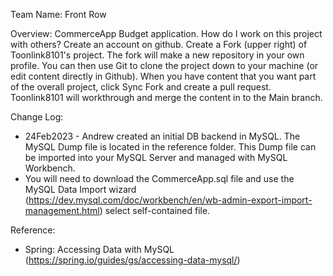 Team Name: Front Row

Overview:
CommerceApp Budget application. How do I work on this project with others?
Create an account on github. Create a Fork (upper right) of Toonlink8101's project. The fork will make a new repository in your own profile. You can then use Git to clone the project down to your machine (or edit content directly in Github). When you have content that you want part of the overall project, click Sync Fork and create a pull request. Toonlink8101 will workthrough and merge the content in to the Main branch.

Change Log:
 - 24Feb2023 - Andrew created an initial DB backend in MySQL. The MySQL Dump file is located in the reference folder. This Dump file can be imported into your MySQL Server and managed with MySQL Workbench.
 - You will need to download the CommerceApp.sql file and use the MySQL Data Import wizard (https://dev.mysql.com/doc/workbench/en/wb-admin-export-import-management.html) select self-contained file.


Reference:
 - Spring: Accessing Data with MySQL (https://spring.io/guides/gs/accessing-data-mysql/)
